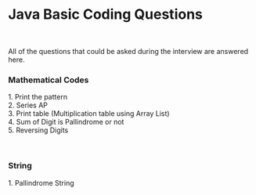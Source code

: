 <h1>Java Basic Coding Questions</h1>
<br>
 <p> All of the questions that could be asked during the interview are answered here.<br> 
 <h3> Mathematical Codes </h3>
 1. Print the pattern<br>
 2. Series AP<br>
 3. Print table (Multiplication table using Array List) <br>
 4. Sum of Digit is Pallindrome or not<br>
 5. Reversing Digits<br>
 </p>
<br>
  <h3> String </h3>
  1. Pallindrome String<br>
<br>
